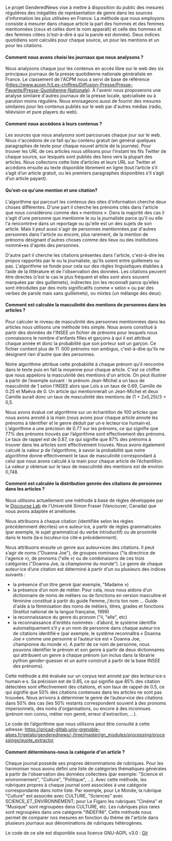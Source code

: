 Le projet GenderedNews vise à mettre à disposition du public des mesures régulières des inégalités de représentation de genre dans les sources d’information les plus utilisées en France. La méthode que nous employons consiste à mesurer dans chaque article la part des hommes et des femmes mentionnées (ceux et celles dont le nom apparaît) et celle des hommes et des femmes citées (c’est-à-dire à qui la parole est donnée). Deux indices quotidiens sont calculés pour chaque source, un pour les mentions et un pour les citations.

<h4>Comment nous avons choisi les journaux que nous analysons ?</h4>

Nous analysons chaque jour les contenus en accès libre sur le web des six principaux journaux de la presse quotidienne nationale généraliste en France. Le classement de l'ACPM nous a servi de base de référence (<a href="https://www.acpm.fr/Les-chiffres/Diffusion-Presse/Presse-Payante/Presse-Quotidienne-Nationale">https://www.acpm.fr/Les-chiffres/Diffusion-Presse/Presse-Payante/Presse-Quotidienne-Nationale</a>). À l'avenir nous proposerons une analyse similaire d'autres journaux de la presse locale, spécialisée ou à parution moins régulière. Nous envisageons aussi de fournir des mesures similaires pour les contenus publiés sur le web par d'autres médias  (radio, télévision et pure players du web).

<h4>Comment nous accédons à leurs contenus ?</h4>

Les sources que nous analysons sont parcourues chaque jour sur le web. Nous n'accédons de ce fait qu'au contenu gratuit (en général quelques paragraphes de texte pour chaque nouvel article de la journée). Pour trouver les URL de ces articles nous utilisons pour l’instant les fils Twitter de chaque source, sur lesquels sont publiés des liens vers la plupart des articles. Nous collectons cette liste d’articles et leurs URL sur Twitter et accédons ensuite au texte disponible librement en ligne (tout l’article s’il s’agit d’un article gratuit, ou les premiers paragraphes disponibles s’il s’agit d’un article payant).

<h4>Qu'est-ce qu'une mention et une citation?</h4>

L'algorithme qui parcourt les contenus des sites d'information cherche deux choses différentes. D'une part il cherche les prénoms cités dans l'article que nous considérons comme des « mentions ». Dans la majorité des cas il s'agit d'une personne que mentionne le ou la journaliste parce qu'il ou elle l'a rencontré•e dans un reportage ou qu'elle est un des sujets de son article. Mais il peut aussi s'agir de personnes mentionnées par d'autres personnes dans l'article ou encore, plus rarement, de la mention de prénoms désignant d'autres choses comme des lieux ou des institutions nommé•es d'après des personnes.

D'autre part il cherche les citations présentes dans l'article, c'est-à-dire les propos rapportés par le ou la journaliste, qu'ils soient entre guillemets ou pas. L'algorithme se fonde pour cela sur des règles linguistiques établies à l’aide de la littérature et de l'observation des données. Les citations peuvent être directes (c’est le cas le plus fréquent et elles sont alors souvent marquées par des guillemets), indirectes (on les reconnaît parce qu’elles sont introduites par des mots significatifs comme « selon » ou par des verbes de parole mais sans guillemets), ou mixtes (un mélange des deux).

<h4>Comment est calculée la masculinité des mentions de personnes dans les articles ?</h4>

Pour calculer le niveau de masculinité des personnes mentionnées dans les articles nous utilisons une méthode très simple. Nous avons constitué à partir des données de l'INSEE un fichier de prénoms pour lesquels nous connaissons le nombre d'enfants filles et garçons à qui il est attribué chaque année et donc la probabilité que son porteur soit un garçon. Ce fichier contient plus de 11  000 prénoms non ambigus, c'est-à-dire qu'ils ne désignent rien d'autre que des personnes.

Notre algorithme attribue cette probabilité à chaque prénom qu'il rencontre dans le texte puis en fait la moyenne pour chaque article. C'est ce chiffre que nous appelons la masculinité des mentions d'un article. On peut illustrer à partir de l’exemple suivant : le prénom Jean-Michel a un taux de masculinité de 1 selon l'INSEE alors que Loïs a un taux de 0.69, Camille de 0.25 et Maëva de 0. Un article qui mentionnerait un Jean-Michel et deux Camille aurait donc un taux de masculinité des mentions de (1 + 2x0,25)/3 = 0,5.

Nous avons évalué cet algorithme sur un échantillon de 100 articles que nous avons annoté à la main (nous avons pour chaque article annoté les prénoms à identifier et le genre déduit par un·e lecteur·ice humain·e). L’algorithme a une précision de 0.77 sur les prénoms, ce qui signifie que 77% des prénoms trouvés par l’algorithme sont effectivement des prénoms. Le taux de rappel est de 0.87, ce qui signifie que 87% des prénoms à trouver dans les articles sont effectivement trouvés. Nous avons également calculé la valeur <i>p</i> de l’algorithme, à savoir la probabilité que notre algorithme donne effectivement le taux de masculinité correspondant à celui que nous avons calculé à la main pour chaque article de l’échantillon. La valeur <i>p</i> obtenue sur le taux de masculinité des mentions est de environ 0,748.

<h4>Comment est calculée la distribution genrée des  citations de personnes dans les articles ?</h4>

Nous utilisons actuellement une méthode à base de règles développée par le <a href="http://www.sfu.ca/discourse-lab.html">Discourse Lab</a> de l'Université Simon Fraser (Vancouver, Canada) que nous avons adaptée et améliorée.

Nous attribuons à chaque citation (identifiée selon les règles précédemment décrites) un·e auteur·ice, à partir de règles grammaticales (par exemple, le sujet grammatical du verbe introductif) ou de proximité dans le texte (la·e locuteur·ice cité·e précédemment).

Nous attribuons ensuite un genre aux auteur•ices des citations. Il peut s’agir de noms ("Doanna Joe"), de groupes nominaux ("la directrice de l'agence »), de pronoms ("elle ») ou de combinaisons de ces trois catégories ("Doanna Joe, la championne du monde"). Le genre de chaque auteur·ice d’une citation est déterminé à partir d'un ou plusieurs des indices suivants : 
<ul>
<li>la présence d'un titre genré (par exemple, "Madame »)</li>
<li>la présence d’un nom de métier. Pour cela, nous nous aidons d’un dictionnaire de noms de métiers ou de fonctions en version masculine et féminine constitué à partir du guide Femme, j'écris ton nom … Guide d'aide à la féminisation des noms de métiers, titres, grades et fonctions  (Institut national de la langue française, 1999)</li>
<li>la reconnaissance du genre du pronom ("il, "elle", etc)</li>
<li>la reconnaissance d'entités nommées : d’abord, le système identifie automatiquement s’il y a un nom de personne dans chaque auteur·ice de citations identifié·e (par exemple, le système reconnaîtra « Doanna Joe » comme une personne si l’auteur·ice est « Doanna Joe, championne du monde »). A partir de ce nom de personne, nous pouvons identifier le prénom et son genre à partir de deux dictionnaires qui attribuent un genre à chaque prénom (un inclus dans la librairie python gender-guesser et un autre construit à partir de la base INSEE des prénoms).</li>
</ul>

Cette méthode a été évaluée sur un corpus test annoté par des lecteur·ice·s humain·e·s. Sa précision est de 0.85, ce qui signifie que 85% des citation détectées sont effectivement des citations, et son taux de rappel de 0.5, ce qui signifie que 50% des citations contenues dans les articles ne sont pas trouvées. Nous arrivons à déterminer le genre de l’auteur•ice des citations dans 50% des cas (les 50% restants correspondent souvent à des pronoms impersonnels, des noms d'organisations, ou encore à des inconnues (prénom non connu, métier non genré, erreur d'extraction, ...).

Le code de l’algorithme que nous utilisons peut être consulté à cette adresse: <a href="https://gricad-gitlab.univ-grenoble-alpes.fr/getalp/genderednews/-/tree/master/gn_modules/processing/processings/quote_extractor">https://gricad-gitlab.univ-grenoble-alpes.fr/getalp/genderednews/-/tree/master/gn_modules/processing/processings/quote_extractor</a>

<h4>Comment déterminons-nous la catégorie d'un article ?</h4> 

Chaque journal possède ses propres dénominations de rubriques. Pour les harmoniser nous avons défini une liste de catégories thématiques générales à partir de l'observation des données collectées (par exemple: "Science et environnement", "Culture", "Politique", ...). Avec cette méthode, les rubriques propres à chaque journal sont associées à une catégorie correspondante dans notre liste. Par exemple, pour Le Monde, la rubrique "Culture" est associée avec CULTURE, "Sciences" avec SCIENCE_ET_ENVIRONNEMENT; pour Le Figaro les rubriques "Cinéma" et "Musique" sont regroupées dans CULTURE, etc. Les rubriques plus rares sont regroupées dans une catégorie "INDEFINI". Cette méthode nous permet de comparer nos mesures en fonction du thème de l'article dans plusieurs journaux aux dénominations de rubriques hétérogènes.

Le code de ce site est disponible sous licence GNU-AGPL v3.0 : <a href="https://gricad-gitlab.univ-grenoble-alpes.fr/getalp/genderednews">Git</a>
